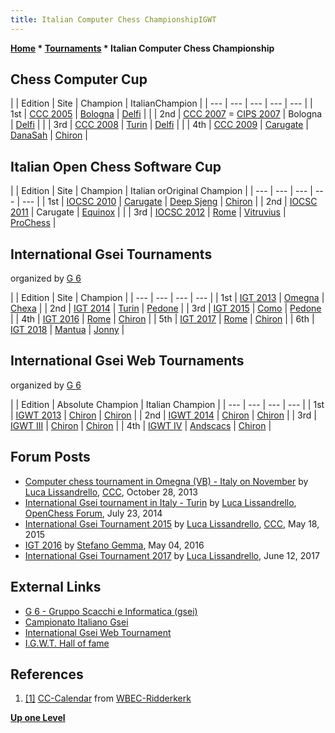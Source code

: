 ```yaml
---
title: Italian Computer Chess ChampionshipIGWT
---
```

**[Home](Home "Home") \* [Tournaments](Tournaments_and_Matches "Tournaments and Matches") \* Italian Computer Chess Championship**



## Chess Computer Cup




|  |  Edition
 |  Site
 |  Champion
 |  ItalianChampion
 |
| --- | --- | --- | --- | --- |
|  1st
 | [CCC 2005](CCC_2005 "CCC 2005") | [Bologna](https://en.wikipedia.org/wiki/Bologna) | [Delfi](Delfi "Delfi") |  |
|  2nd
 | [CCC 2007](CCC_2007 "CCC 2007") = [CIPS 2007](CIPS_2007 "CIPS 2007") |  Bologna
 | [Delfi](Delfi "Delfi") |  |
|  3rd
 | [CCC 2008](CCC_2008 "CCC 2008") | [Turin](https://en.wikipedia.org/wiki/Turin) | [Delfi](Delfi "Delfi") |  |
|  4th
 | [CCC 2009](CCC_2009 "CCC 2009") | [Carugate](https://en.wikipedia.org/wiki/Carugate) | [DanaSah](DanaSah "DanaSah") | [Chiron](Chiron "Chiron") |






## Italian Open Chess Software Cup




|  |  Edition
 |  Site
 |  Champion
 |  Italian orOriginal Champion
 |
| --- | --- | --- | --- | --- |
|  1st
 | [IOCSC 2010](IOCSC_2010 "IOCSC 2010") | [Carugate](https://en.wikipedia.org/wiki/Carugate) | [Deep Sjeng](Deep_Sjeng "Deep Sjeng") | [Chiron](Chiron "Chiron") |
|  2nd
 | [IOCSC 2011](IOCSC_2011 "IOCSC 2011") |  Carugate
 | [Equinox](Equinox "Equinox") |  |
|  3rd
 | [IOCSC 2012](IOCSC_2012 "IOCSC 2012") | [Rome](https://en.wikipedia.org/wiki/Rome) | [Vitruvius](Vitruvius "Vitruvius") | [ProChess](ProChess_IT "ProChess IT") |






## International Gsei Tournaments


organized by [G 6](G_6 "G 6")





|  |  Edition
 |  Site
 |  Champion
 |
| --- | --- | --- | --- |
|  1st
 | [IGT 2013](IGT_2013 "IGT 2013") | [Omegna](https://en.wikipedia.org/wiki/Omegna) | [Chexa](Chexa "Chexa") |
|  2nd
 | [IGT 2014](IGT_2014 "IGT 2014") | [Turin](https://en.wikipedia.org/wiki/Turin) | [Pedone](Pedone "Pedone") |
|  3rd
 | [IGT 2015](IGT_2015 "IGT 2015") | [Como](https://en.wikipedia.org/wiki/Como) | [Pedone](Pedone "Pedone") |
|  4th
 | [IGT 2016](IGT_2016 "IGT 2016") | [Rome](https://en.wikipedia.org/wiki/Rome) | [Chiron](Chiron "Chiron") |
|  5th
 | [IGT 2017](IGT_2017 "IGT 2017") | [Rome](https://en.wikipedia.org/wiki/Rome) | [Chiron](Chiron "Chiron") |
|  6th
 | [IGT 2018](IGT_2018 "IGT 2018") | [Mantua](https://en.wikipedia.org/wiki/Mantua) | [Jonny](Jonny "Jonny") |






## International Gsei Web Tournaments


organized by [G 6](G_6 "G 6")





|  |  Edition
 |  Absolute Champion
 |  Italian Champion
 |
| --- | --- | --- | --- |
|  1st
 | [IGWT 2013](IGWT_2013 "IGWT 2013") | [Chiron](Chiron "Chiron") | [Chiron](Chiron "Chiron") |
|  2nd
 | [IGWT 2014](IGWT_2014 "IGWT 2014") | [Chiron](Chiron "Chiron") | [Chiron](Chiron "Chiron") |
|  3rd
 | [IGWT III](IGWT_III "IGWT III") | [Chiron](Chiron "Chiron") | [Chiron](Chiron "Chiron") |
|  4th
 | [IGWT IV](IGWT_IV "IGWT IV") | [Andscacs](Andscacs "Andscacs") | [Chiron](Chiron "Chiron") |


## Forum Posts


* [Computer chess tournament in Omegna (VB) - Italy on November](http://www.talkchess.com/forum/viewtopic.php?t=49860) by [Luca Lissandrello](Luca_Lissandrello "Luca Lissandrello"), [CCC](CCC "CCC"), October 28, 2013
* [International Gsei tournament in Italy - Turin](http://www.open-chess.org/viewtopic.php?f=4&t=2688) by [Luca Lissandrello](Luca_Lissandrello "Luca Lissandrello"), [OpenChess Forum](Computer_Chess_Forums "Computer Chess Forums"), July 23, 2014
* [International Gsei Tournament 2015](http://www.talkchess.com/forum/viewtopic.php?t=56403) by [Luca Lissandrello](Luca_Lissandrello "Luca Lissandrello"), [CCC](CCC "CCC"), May 18, 2015
* [IGT 2016](http://www.talkchess.com/forum/viewtopic.php?t=60047) by [Stefano Gemma](Stefano_Gemma "Stefano Gemma"), May 04, 2016
* [International Gsei Tournament 2017](http://www.talkchess.com/forum/viewtopic.php?t=64272) by [Luca Lissandrello](Luca_Lissandrello "Luca Lissandrello"), June 12, 2017


## External Links


* [G 6 - Gruppo Scacchi e Informatica (gsei)](http://www.g-sei.org/)
* [Campionato Italiano Gsei](http://www.g-sei.org/campionato-italiano-gsei/)
* [International Gsei Web Tournament](http://www.g-sei.org/i-g-w-t/)
* [I.G.W.T. Hall of fame](http://www.g-sei.org/wp-content/IGWT_/Storico/hof.html)


## References


1. <a id="cite-ref-1" href="#cite-note-1">[1]</a> [CC-Calendar](http://wbec-ridderkerk.nl/html/CC-Calendar.htm) from [WBEC-Ridderkerk](WBEC "WBEC")

**[Up one Level](Tournaments_and_Matches "Tournaments and Matches")**







 
